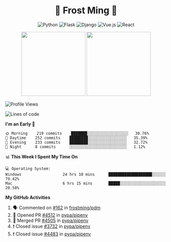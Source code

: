 <h1 align="center">🦄 Frost Ming 🐍</h1>

<div align="center">

![Python](https://img.shields.io/badge/-Python-%233776ab?logo=python&style=for-the-badge&logoColor=white)
![Flask](https://img.shields.io/badge/-Flask-%23eeeeee?logo=flask&style=for-the-badge&logoColor=black)
![Django](https://img.shields.io/badge/-Django-%23092E20?logo=django&style=for-the-badge&logoColor=white)
![Vue.js](https://img.shields.io/badge/-Vue.js-%234fc08d?logo=vue.js&style=for-the-badge&logoColor=white)
![React](https://img.shields.io/badge/-React-%2357d8fb?logo=react&style=for-the-badge&logoColor=white)

</div>

<p align="center">
  <img height="200" src="https://github-readme-stats.vercel.app/api?username=frostming&show_icons=true&theme=dracula&include_all_commits=true" />
  <img height="200" src="https://github-readme-stats.vercel.app/api/top-langs/?username=frostming&theme=dracula&show_icons=true" />
</p>

<!--START_SECTION:waka-->
![Profile Views](http://img.shields.io/badge/Profile%20Views-105-blue)

![Lines of code](https://img.shields.io/badge/From%20Hello%20World%20I%27ve%20Written-15.7%20million%20lines%20of%20code-blue)

**I'm an Early 🐤** 

```text
🌞 Morning    219 commits    ███████░░░░░░░░░░░░░░░░░░   30.76% 
🌆 Daytime    252 commits    ████████░░░░░░░░░░░░░░░░░   35.39% 
🌃 Evening    233 commits    ████████░░░░░░░░░░░░░░░░░   32.72% 
🌙 Night      8 commits      ░░░░░░░░░░░░░░░░░░░░░░░░░   1.12%

```


📊 **This Week I Spent My Time On** 

```text
💻 Operating System: 
Windows                  24 hrs 10 mins      ███████████████████░░░░░░   79.42% 
Mac                      6 hrs 15 mins       █████░░░░░░░░░░░░░░░░░░░░   20.58%

```


<!--END_SECTION:waka-->

**My GitHub Activities**

<!--START_SECTION:activity-->
1. 🗣 Commented on [#162](https://github.com/frostming/pdm/issues/162) in [frostming/pdm](https://github.com/frostming/pdm)
2. 💪 Opened PR [#4512](https://github.com/pypa/pipenv/pull/4512) in [pypa/pipenv](https://github.com/pypa/pipenv)
3. 🎉 Merged PR [#4505](https://github.com/pypa/pipenv/pull/4505) in [pypa/pipenv](https://github.com/pypa/pipenv)
4. ❗️ Closed issue [#3732](https://github.com/pypa/pipenv/issues/3732) in [pypa/pipenv](https://github.com/pypa/pipenv)
5. ❗️ Closed issue [#4483](https://github.com/pypa/pipenv/issues/4483) in [pypa/pipenv](https://github.com/pypa/pipenv)
<!--END_SECTION:activity-->
